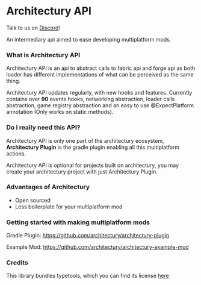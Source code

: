 # Architectury API
Talk to us on [Discord](https://discord.gg/C2RdJDpRBP)!

An intermediary api aimed to ease developing multiplatform mods.

### What is Architectury API
Architectury API is an api to abstract calls to fabric api and forge api as both loader has different implementations of what can be perceived as the same thing.

Architectury API updates regularly, with new hooks and features. Currently contains over **90** events hooks, networking abstraction, loader calls abstraction, game registry abstraction and an easy to use @ExpectPlatform annotation (Only works on static methods).

### Do I really need this API?
Architectury API is only one part of the architectury ecosystem, **Architectury Plugin** is the gradle plugin enabling all this multiplatform actions.

Architectury API is optional for projects built on architectury, you may create your architectury project with just Architectury Plugin.

### Advantages of Architectury
- Open sourced
- Less boilerplate for your multiplatform mod

### Getting started with making multiplatform mods
Gradle Plugin: https://github.com/architectury/architectury-plugin

Example Mod: https://github.com/architectury/architectury-example-mod

### Credits
This library bundles typetools, which you can find its license [here](https://github.com/jhalterman/typetools/blob/master/LICENSE.txt "")

